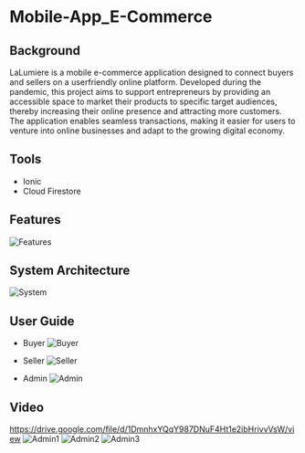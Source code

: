 # Mobile-App_E-Commerce

## Background
LaLumiere is a mobile e-commerce application designed to connect buyers and sellers on a userfriendly online platform. Developed during the pandemic, this project aims to support entrepreneurs by providing an accessible space to market their products to specific target audiences, thereby increasing their online presence and attracting more customers. The application enables seamless transactions, making it easier for users to venture into online businesses and adapt to the growing digital economy.

## Tools
- Ionic
- Cloud Firestore


## Features
![Features](https://github.com/user-attachments/assets/b298c762-59e1-4fcc-b46b-32c18b73d7d2)


## System Architecture
![System](https://github.com/user-attachments/assets/37a76556-2e4f-4936-a15b-20cdcdd2c046)



## User Guide
- Buyer
  ![Buyer](https://github.com/user-attachments/assets/ee7865ac-2517-4d57-8d3f-7d4a20e20c5a)
  
- Seller
  ![Seller](https://github.com/user-attachments/assets/c1db3036-e409-4c24-a4c6-fdb80958632b)

- Admin
  ![Admin](https://github.com/user-attachments/assets/072c0159-509f-4735-8a03-8e4c1886aa28)



## Video
https://drive.google.com/file/d/1DmnhxYQqY987DNuF4Ht1e2ibHrivvVsW/view
![Admin1](https://github.com/user-attachments/assets/02831d52-cfd2-463e-a24a-877e7ca14d73)  ![Admin2](https://github.com/user-attachments/assets/bf82a669-1587-44e6-9176-31f938de71c7)  ![Admin3](https://github.com/user-attachments/assets/adcd9501-ae30-4e36-92e0-45bd221fd065)


